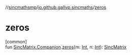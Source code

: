 //[sincmathsmp](../../index.md)/[io.github.gallvp.sincmaths](index.md)/[zeros](zeros.md)

# zeros

[common]\
fun [SincMatrix.Companion](-sinc-matrix/-companion/index.md).[zeros](zeros.md)(m: [Int](https://kotlinlang.org/api/latest/jvm/stdlib/kotlin/-int/index.html), n: [Int](https://kotlinlang.org/api/latest/jvm/stdlib/kotlin/-int/index.html)): [SincMatrix](-sinc-matrix/index.md)
